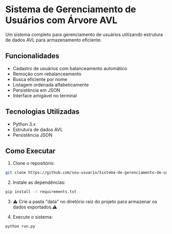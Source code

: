# Sistema de Gerenciamento de Usuários com Árvore AVL

Um sistema completo para gerenciamento de usuários utilizando estrutura de dados AVL para armazenamento eficiente.

## Funcionalidades

- Cadastro de usuários com balanceamento automático
- Remoção com rebalanceamento
- Busca eficiente por nome
- Listagem ordenada alfabeticamente
- Persistência em JSON
- Interface amigável no terminal

## Tecnologias Utilizadas

- Python 3.x
- Estrutura de dados AVL
- Persistência JSON

## Como Executar

1. Clone o repositório:
```bash
git clone https://github.com/seu-usuario/Sistema-de-gerenciamento-de-usuarios-com-AVL.git
```

2. Instale as dependências:
```bash
pip install -r requirements.txt
```

3. ⚠️ Crie a pasta "data" no diretório raíz do projeto para armazenar os dados exportados.⚠️

4. Execute o sistema:
```bash
python run.py
```




